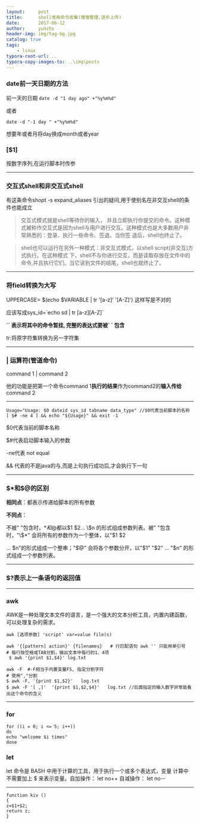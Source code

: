 ```yaml
---
layout:     post
title:      shell常用命令收集(慢慢整理,逐步上传)
date:       2017-06-12
author:     yunzhs
header-img: img/tag-bg.jpg
catalog: true
tags:
    - linux
typora-root-url: ..
typora-copy-images-to: ..\img\posts
---
```


### date前一天日期的方法

前一天的日期
`date -d "1 day ago" +"%y%m%d"`

或者

`date -d "-1 day " +"%y%m%d"`

想要年或者月将day换成month或者year

### [$1]

按数字序列,在运行脚本时传参

---

### **交互式shell和非交互式shell**

有这条命令shopt -s expand_aliases 引出的疑问,用于使别名在非交互shell的条件也能成立

> 交互式模式就是shell等待你的输入， 并且立即执行你提交的命令。这种模式被称作交互式是因为shell与用户进行交互。这种模式也是大多数用户非常熟悉的：登录、执行一些命令、签退。当你签 退后，shell也终止了。

> shell也可以运行在另外一种模式：非交互式模式，以shell script(非交互)方式执行。在这种模式 下，shell不与你进行交互，而是读取存放在文件中的命令,并且执行它们。当它读到文件的结尾，shell也就终止了。

---

### 将field转换为大写

UPPERCASE= \$(echo $VARIABLE | tr '[a-z]' '[A-Z]')   这样写是不对的

应该写成sys_id=\`echo sd | tr \[a-z][A-Z]` 

**\`\` 表示将其中的命令暂挂, 完整的表达式要被\` ` 包含**

tr:将原字符集转换为另一字符集

---

### | 运算符(管道命令)

command 1 | command 2

他的功能是把第一个命令command 1**执行的结果**作为command2的**输入传给**command 2

------

```
Usage="Usage: $0 dateid sys_id tabname data_type" //$0代表当前脚本的名称
[ $# -ne 4 ] && echo "${Usage}" && exit -1
```

$0代表当前的脚本名称

$#代表启动脚本输入的参数

-ne代表 not equal

&& 代表的不是java的与,而是上句执行成功后,才会执行下一句

---

### \$*和$@的区别

**相同点**：都表示传递给脚本的所有参数

**不同点**：

不被" "包含时，$*和$@都以$1 $2… \$n 的形式组成参数列表。被" "包含时，"\$*" 会将所有的参数作为一个整体，以"$1 $2 

… \$n"的形式组成一个整串；"\$@" 会将各个参数分开，以"$1" "$2" … "$n" 的形式组成一个参数列表。

---

### $?表示上一条语句的返回值

---

### awk

AWK是一种处理文本文件的语言，是一个强大的文本分析工具，内置内建函数，可以处理复杂的需求。

```
awk [选项参数] 'script' var=value file(s)
```

```
awk '{[pattern] action}' {filenames}   # 行匹配语句 awk '' 只能用单引号
# 每行按空格或TAB分割，输出文本中每行的1、4项
 $ awk '{print $1,$4}' log.txt
```

```shell
awk -F  #-F相当于内置变量FS, 指定分割字符
# 使用","分割
$ awk -F, '{print $1,$2}'   log.txt
$ awk -F '[ ,]'  '{print $1,$2,$4}'   log.txt //后面指定的输入数字非常能看出这个命令的含义
```

---

### for

```
for ((i = 0; i <= 5; i++))
do
echo "welcome $i times"
done
```

### let

let 命令是 BASH 中用于计算的工具，用于执行一个或多个表达式，变量
计算中不需要加上 $ 来表示变量。自加操作： let no++ 自减操作： let no--

---

```
function kiv ()
{
z=$1+$2;
return z;
}
```

